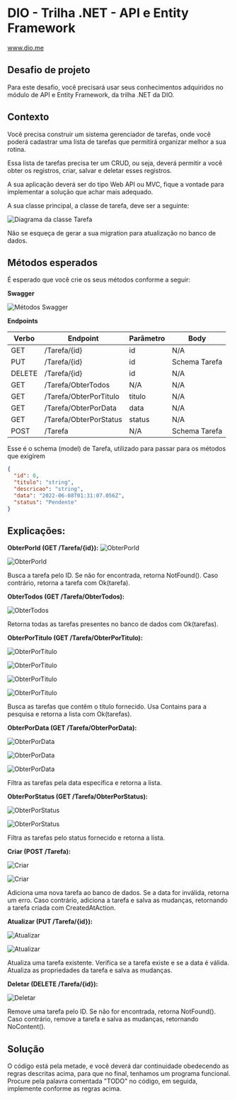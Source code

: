 # DIO - Trilha .NET - API e Entity Framework
www.dio.me

## Desafio de projeto
Para este desafio, você precisará usar seus conhecimentos adquiridos no módulo de API e Entity Framework, da trilha .NET da DIO.

## Contexto
Você precisa construir um sistema gerenciador de tarefas, onde você poderá cadastrar uma lista de tarefas que permitirá organizar melhor a sua rotina.

Essa lista de tarefas precisa ter um CRUD, ou seja, deverá permitir a você obter os registros, criar, salvar e deletar esses registros.

A sua aplicação deverá ser do tipo Web API ou MVC, fique a vontade para implementar a solução que achar mais adequado.

A sua classe principal, a classe de tarefa, deve ser a seguinte:

![Diagrama da classe Tarefa](diagrama.png)

Não se esqueça de gerar a sua migration para atualização no banco de dados.

## Métodos esperados
É esperado que você crie os seus métodos conforme a seguir:


**Swagger**


![Métodos Swagger](18.png)


**Endpoints**


| Verbo  | Endpoint                | Parâmetro | Body          |
|--------|-------------------------|-----------|---------------|
| GET    | /Tarefa/{id}            | id        | N/A           |
| PUT    | /Tarefa/{id}            | id        | Schema Tarefa |
| DELETE | /Tarefa/{id}            | id        | N/A           |
| GET    | /Tarefa/ObterTodos      | N/A       | N/A           |
| GET    | /Tarefa/ObterPorTitulo  | titulo    | N/A           |
| GET    | /Tarefa/ObterPorData    | data      | N/A           |
| GET    | /Tarefa/ObterPorStatus  | status    | N/A           |
| POST   | /Tarefa                 | N/A       | Schema Tarefa |

Esse é o schema (model) de Tarefa, utilizado para passar para os métodos que exigirem

```json
{
  "id": 0,
  "titulo": "string",
  "descricao": "string",
  "data": "2022-06-08T01:31:07.056Z",
  "status": "Pendente"
}
```


## Explicações:


**ObterPorId (GET /Tarefa/{id}):**
![ObterPorId](15.png)

![ObterPorId](16.png)

Busca a tarefa pelo ID. Se não for encontrada, retorna NotFound(). Caso contrário, retorna a tarefa com Ok(tarefa).

**ObterTodos (GET /Tarefa/ObterTodos):**

![ObterTodos](3.png)

Retorna todas as tarefas presentes no banco de dados com Ok(tarefas).

**ObterPorTitulo (GET /Tarefa/ObterPorTitulo):**

![ObterPorTitulo](4.png)

![ObterPorTitulo](5.png)

![ObterPorTitulo](6.png)

![ObterPorTitulo](7.png)

Busca as tarefas que contêm o título fornecido. Usa Contains para a pesquisa e retorna a lista com Ok(tarefas).

**ObterPorData (GET /Tarefa/ObterPorData):**

![ObterPorData](8.png)

![ObterPorData](9.png)

![ObterPorData](10.png)

Filtra as tarefas pela data específica e retorna a lista.

**ObterPorStatus (GET /Tarefa/ObterPorStatus):**

![ObterPorStatus](11.png)

![ObterPorStatus](12.png)

Filtra as tarefas pelo status fornecido e retorna a lista.

**Criar (POST /Tarefa):**

![Criar](1.png)

![Criar](2.png)

Adiciona uma nova tarefa ao banco de dados. Se a data for inválida, retorna um erro. Caso contrário, adiciona a tarefa e salva as mudanças, retornando a tarefa criada com CreatedAtAction.

**Atualizar (PUT /Tarefa/{id}):**

![Atualizar](13.png)

![Atualizar](14.png)

Atualiza uma tarefa existente. Verifica se a tarefa existe e se a data é válida. Atualiza as propriedades da tarefa e salva as mudanças.

**Deletar (DELETE /Tarefa/{id}):**

![Deletar](17.png)

Remove uma tarefa pelo ID. Se não for encontrada, retorna NotFound(). Caso contrário, remove a tarefa e salva as mudanças, retornando NoContent().


## Solução
O código está pela metade, e você deverá dar continuidade obedecendo as regras descritas acima, para que no final, tenhamos um programa funcional. Procure pela palavra comentada "TODO" no código, em seguida, implemente conforme as regras acima.